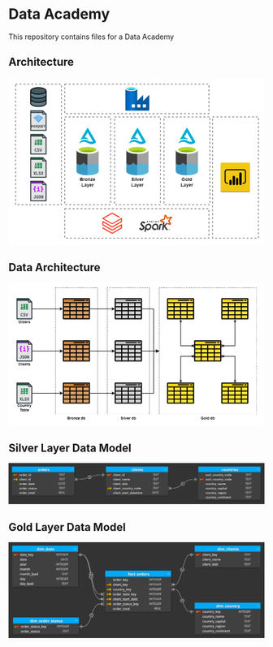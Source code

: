 # Data Academy

This repository contains files for a Data Academy

## Architecture

![Architecture](.attachments/architecture.png)

## Data Architecture

![Data architecture](.attachments/data-architecture.png)

## Silver Layer Data Model

![Data architecture](.attachments/data-model.png)

## Gold Layer Data Model

![Data architecture](.attachments/data-model-star-schema.png)
